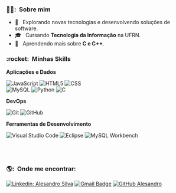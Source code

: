 


<h3> 👨‍💻: &nbsp;Sobre mim </h3>

- 🤔 &nbsp; Explorando novas tecnologias e desenvolvendo soluções de software.
- 🎓 &nbsp; Cursando **Tecnologia da Informação** na UFRN.
- 🌱 &nbsp; Aprendendo mais sobre **C e C++**.

<h3> :rocket: &nbsp;Minhas Skills </h3>

**Aplicações e Dados**

  
  
  ![JavaScript](https://img.shields.io/badge/-JavaScript-333333?style=flat&logo=javascript)
  ![HTML5](https://img.shields.io/badge/-HTML5-333333?style=flat&logo=HTML5)
  ![CSS](https://img.shields.io/badge/-CSS-333333?style=flat&logo=CSS3&logoColor=1572B6)  
  ![MySQL](https://img.shields.io/badge/-MySQL-333333?style=flat&logo=mysql)
  ![Python](https://img.shields.io/badge/-Python-333333?style=flat&logo=python)
  ![C](https://img.shields.io/badge/-C-333333?style=flat&logo=c)
  

**DevOps**

  ![Git](https://img.shields.io/badge/-Git-333333?style=flat&logo=git)
  ![GitHub](https://img.shields.io/badge/-GitHub-333333?style=flat&logo=github)

**Ferramentas de Desenvolvimento**

  ![Visual Studio Code](https://img.shields.io/badge/-Visual%20Studio%20Code-333333?style=flat&logo=visual-studio-code&logoColor=007ACC)
  ![Eclipse](https://img.shields.io/badge/-Eclipse-333333?style=flat&logo=eclipse-ide&logoColor=2C2255)
  ![MySQL Workbench](https://img.shields.io/badge/-MySQL-333333?style=flat&logo=MySQL)
  

<br/>



<br/>

<h3> 🌎: &nbsp;Onde me encontrar: </h3> 

[![Linkedin: Alesandro Silva](https://img.shields.io/badge/-Alesandro%20Silva-blue?style=flat-square&logo=Linkedin&logoColor=white&link=LINK-DO-SEU-LINKEDIN)](https://www.linkedin.com/in/alesandro-silva)
[![Gmail Badge](https://img.shields.io/badge/-alesandrosilva2004@gmail.com-006bed?style=flat-square&logo=Gmail&logoColor=white&link=mailto:SEU-EMAIL)](mailto:alesandrosilva2004@gmail.com)
[![GitHub Alesandro]( https://img.shields.io/github/followers/Aerttyz?label=follow&style=social)](https://github.com/Aerttyz)
